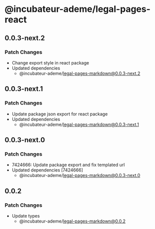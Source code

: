 # @incubateur-ademe/legal-pages-react

## 0.0.3-next.2

### Patch Changes

- Change export style in react package
- Updated dependencies
  - @incubateur-ademe/legal-pages-markdown@0.0.3-next.2

## 0.0.3-next.1

### Patch Changes

- Update package json export for react package
- Updated dependencies
  - @incubateur-ademe/legal-pages-markdown@0.0.3-next.1

## 0.0.3-next.0

### Patch Changes

- 7424666: Update package export and fix templated url
- Updated dependencies [7424666]
  - @incubateur-ademe/legal-pages-markdown@0.0.3-next.0

## 0.0.2

### Patch Changes

- Update types
  - @incubateur-ademe/legal-pages-markdown@0.0.2
